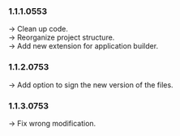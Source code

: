 ### **1.1.1.0553** 
-> Clean up code.<br />
-> Reorganize project structure.<br />
-> Add new extension for application builder.<br />

### **1.1.2.0753** 
-> Add option to sign the new version of the files.<br />

### **1.1.3.0753** 
-> Fix wrong modification.<br />